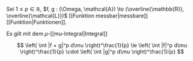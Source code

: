 Sei $1 \le p \in \mathbb{R}$, $f, g : (\Omega, \mathcal{A}) \to (\overline{\mathbb{R}}, \overline{\mathcal{L}})$ [[Funktion messbar|messbare]] [[Funktion|Funktionen]].

Es gilt mit dem $\mu$-[[mu-Integral|Integral]]

$$
	\left( \int |f + g|^p d\mu \right)^\frac{1}{p} \le \left( \int |f|^p d\mu \right)^\frac{1}{p} \cdot \left( \int |g|^p d\mu \right)^\frac{1}{p}
$$